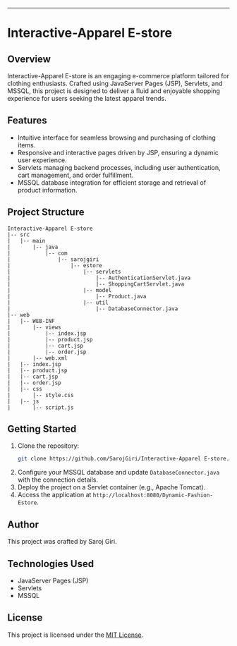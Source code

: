 ------------------------------------------------------------------------
# Interactive-Apparel E-store

## Overview
Interactive-Apparel E-store is an engaging e-commerce platform tailored for clothing enthusiasts. Crafted using JavaServer Pages (JSP), Servlets, and MSSQL, this project is designed to deliver a fluid and enjoyable shopping experience for users seeking the latest apparel trends.

## Features
- Intuitive interface for seamless browsing and purchasing of clothing items.
- Responsive and interactive pages driven by JSP, ensuring a dynamic user experience.
- Servlets managing backend processes, including user authentication, cart management, and order fulfillment.
- MSSQL database integration for efficient storage and retrieval of product information.

## Project Structure
```
Interactive-Apparel E-store
|-- src
|   |-- main
|       |-- java
|           |-- com
|               |-- sarojgiri
|                   |-- estore
|                       |-- servlets
|                           |-- AuthenticationServlet.java
|                           |-- ShoppingCartServlet.java
|                       |-- model
|                           |-- Product.java
|                       |-- util
|                           |-- DatabaseConnector.java
|-- web
|   |-- WEB-INF
|       |-- views
|           |-- index.jsp
|           |-- product.jsp
|           |-- cart.jsp
|           |-- order.jsp
|       |-- web.xml
|   |-- index.jsp
|   |-- product.jsp
|   |-- cart.jsp
|   |-- order.jsp
|   |-- css
|       |-- style.css
|   |-- js
|       |-- script.js
```

## Getting Started
1. Clone the repository:
   ```bash
   git clone https://github.com/SarojGiri/Interactive-Apparel E-store.git
   ```
2. Configure your MSSQL database and update `DatabaseConnector.java` with the connection details.
3. Deploy the project on a Servlet container (e.g., Apache Tomcat).
4. Access the application at `http://localhost:8080/Dynamic-Fashion-Estore`.

## Author
This project was crafted by Saroj Giri.

## Technologies Used
- JavaServer Pages (JSP)
- Servlets
- MSSQL

## License
This project is licensed under the [MIT License](LICENSE).
```
